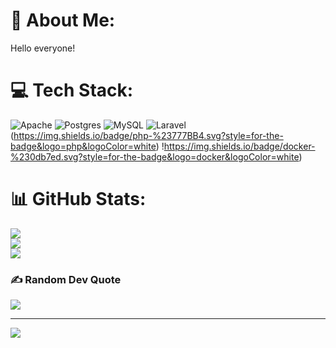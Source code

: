 # 💫 About Me:
Hello everyone!<br>


# 💻 Tech Stack:
![Apache](https://img.shields.io/badge/apache-%23D42029.svg?style=for-the-badge&logo=apache&logoColor=white) ![Postgres](https://img.shields.io/badge/postgres-%23316192.svg?style=for-the-badge&logo=postgresql&logoColor=white) ![MySQL](https://img.shields.io/badge/mysql-4479A1.svg?style=for-the-badge&logo=mysql&logoColor=white) ![Laravel](https://img.shields.io/badge/laravel-%23FF2D20.svg?style=for-the-badge&logo=laravel&logoColor=white) 
(https://img.shields.io/badge/php-%23777BB4.svg?style=for-the-badge&logo=php&logoColor=white) !https://img.shields.io/badge/docker-%230db7ed.svg?style=for-the-badge&logo=docker&logoColor=white)
# 📊 GitHub Stats:
![](https://github-readme-stats.vercel.app/api?username=JulianoDEV-CODE&theme=vue-dark&hide_border=true&include_all_commits=false&count_private=false)<br/>
![](https://github-readme-streak-stats.herokuapp.com/?user=JulianoDEV-CODE&theme=vue-dark&hide_border=true)<br/>
![](https://github-readme-stats.vercel.app/api/top-langs/?username=JulianoDEV-CODE&theme=vue-dark&hide_border=true&include_all_commits=false&count_private=false&layout=compact)

### ✍️ Random Dev Quote
![](https://quotes-github-readme.vercel.app/api?type=horizontal&theme=radical)

---
[![](https://visitcount.itsvg.in/api?id=JulianoDEV-CODE&icon=0&color=0)](https://visitcount.itsvg.in)

<!-- Proudly created with GPRM ( https://gprm.itsvg.in ) -->
